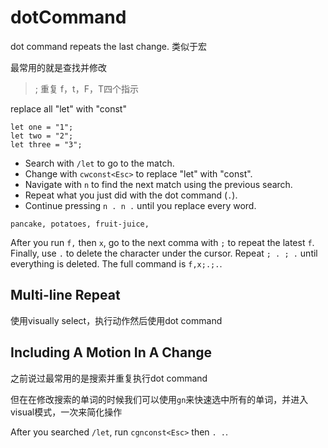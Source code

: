 # dotCommand

dot command repeats the last change. 类似于宏

最常用的就是查找并修改

> ; 重复 f，t，F，T四个指示

 replace all "let" with "const"

```
let one = "1";
let two = "2";
let three = "3";
```

- Search with `/let` to go to the match.
- Change with `cwconst<Esc>` to replace "let" with "const".
- Navigate with `n` to find the next match using the previous search.
- Repeat what you just did with the dot command (`.`).
- Continue pressing `n . n .` until you replace every word.

```
pancake, potatoes, fruit-juice,
```

After you run `f,` then `x`, go to the next comma with `;` to repeat the latest `f`. Finally, use `.` to delete the character under the cursor. Repeat `; . ; .` until everything is deleted. The full command is `f,x;.;.`.

## Multi-line Repeat

使用visually select，执行动作然后使用dot command

## Including A Motion In A Change

之前说过最常用的是搜索并重复执行dot command

但在在修改搜索的单词的时候我们可以使用`gn`来快速选中所有的单词，并进入visual模式，一次来简化操作

After you searched `/let`, run `cgnconst<Esc>` then `. .`.